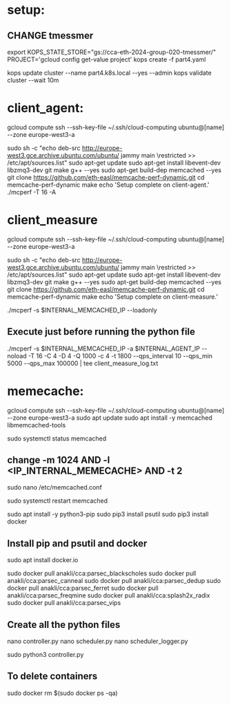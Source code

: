 # setup:

## CHANGE tmessmer
export KOPS_STATE_STORE="gs://cca-eth-2024-group-020-tmessmer/" 
PROJECT='gcloud config get-value project'
kops create -f part4.yaml

kops update cluster --name part4.k8s.local --yes --admin
kops validate cluster --wait 10m

# client_agent:
gcloud compute ssh --ssh-key-file ~/.ssh/cloud-computing ubuntu@[name] --zone europe-west3-a

sudo sh -c "echo deb-src http://europe-west3.gce.archive.ubuntu.com/ubuntu/ jammy main \restricted >> /etc/apt/sources.list" 
sudo apt-get update 
sudo apt-get install libevent-dev libzmq3-dev git make g++ --yes 
sudo apt-get build-dep memcached --yes 
git clone https://github.com/eth-easl/memcache-perf-dynamic.git 
cd memcache-perf-dynamic 
make 
echo 'Setup complete on client-agent.' 
./mcperf -T 16 -A 

# client_measure
gcloud compute ssh --ssh-key-file ~/.ssh/cloud-computing ubuntu@[name] --zone europe-west3-a

sudo sh -c "echo deb-src http://europe-west3.gce.archive.ubuntu.com/ubuntu/ jammy main \restricted >> /etc/apt/sources.list" 
sudo apt-get update 
sudo apt-get install libevent-dev libzmq3-dev git make g++ --yes 
sudo apt-get build-dep memcached --yes 
git clone https://github.com/eth-easl/memcache-perf-dynamic.git 
cd memcache-perf-dynamic 
make 
echo 'Setup complete on client-measure.' 

./mcperf -s $INTERNAL_MEMCACHED_IP --loadonly
## Execute just before running the python file
./mcperf -s $INTERNAL_MEMCACHED_IP -a $INTERNAL_AGENT_IP --noload -T 16 -C 4 -D 4 -Q 1000 -c 4 -t 1800 --qps_interval 10 --qps_min 5000 --qps_max 100000 | tee client_measure_log.txt

# memecache:
gcloud compute ssh --ssh-key-file ~/.ssh/cloud-computing ubuntu@[name] --zone europe-west3-a
sudo apt update
sudo apt install -y memcached libmemcached-tools

sudo systemctl status memcached

## change -m 1024 AND -l <IP_INTERNAL_MEMECACHE> AND -t 2
sudo nano /etc/memcached.conf

sudo systemctl restart memcached

sudo apt install -y python3-pip
sudo pip3 install psutil
sudo pip3 install docker

## Install pip and psutil and docker
sudo apt install docker.io

sudo docker pull anakli/cca:parsec_blackscholes
sudo docker pull anakli/cca:parsec_canneal
sudo docker pull anakli/cca:parsec_dedup
sudo docker pull anakli/cca:parsec_ferret
sudo docker pull anakli/cca:parsec_freqmine
sudo docker pull anakli/cca:splash2x_radix
sudo docker pull anakli/cca:parsec_vips

## Create all the python files
nano controller.py
nano scheduler.py
nano scheduler_logger.py

sudo python3 controller.py

## To delete containers
sudo docker rm $(sudo docker ps -qa)
